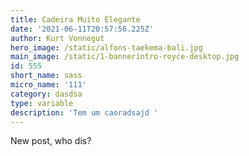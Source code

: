 ```yaml
---
title: Cadeira Muito Elegante
date: '2021-06-11T20:57:56.225Z'
author: Kurt Vonnegut
hero_image: /static/alfons-taekema-bali.jpg
main_image: /static/1-bannerintro-royce-desktop.jpg
id: 555
short_name: sass
micro_name: '111'
category: dasdsa
type: variable
description: 'Tem um caoradsajd '
---
```

New post, who dis?